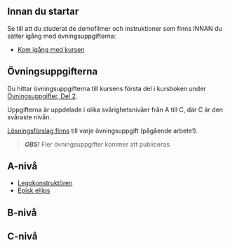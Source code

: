 ## Innan du startar
Se till att du studerat de demofilmer och instruktioner som finns INNAN du sätter igång med övningsuppgifterna:

* [Kom igång med kursen](https://coursepress.lnu.se/kurs/grundlaggande-programmering/kom-igang-med-kursen/)

## Övningsuppgifterna

Du hittar övningsuppgifterna till kursens första del i kursboken under [Övningsuppgifter, Del 2](https://coursepress.gitbooks.io/1dv021/content/ovningsuppgifter/del2/).

Uppgifterna är uppdelade i olika svårighetsnivåer från A till C, där C är den svåraste nivån.

[Lösningsförslag finns](https://github.com/1dv021/exercise-solution-proposals) till varje övningsuppgift (pågående arbete!).

>***OBS!*** Fler övningsuppgifter kommer att publiceras.

## A-nivå
- [Legokonstruktören](https://coursepress.gitbooks.io/1dv021/content/ovningsuppgifter/del2/legokonstruktoren/)
- [Episk ellips](https://coursepress.gitbooks.io/1dv021/content/ovningsuppgifter/del2/episk-ellips/)

## B-nivå

## C-nivå
